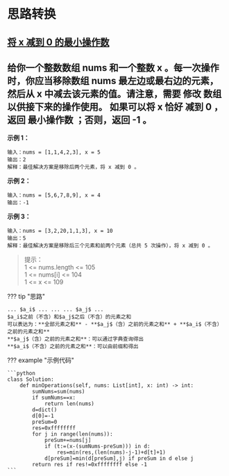 # 思路转换

## [将 x 减到 0 的最小操作数](https://leetcode.cn/problems/minimum-operations-to-reduce-x-to-zero/)
给你一个整数数组 nums 和一个整数 x 。每一次操作时，你应当移除数组 nums 最左边或最右边的元素，然后从 x 中减去该元素的值。请注意，需要 修改 数组以供接下来的操作使用。
如果可以将 x 恰好 减到 0 ，返回 最小操作数 ；否则，返回 -1 。
---
 

**示例 1：**

    输入：nums = [1,1,4,2,3], x = 5  
    输出：2  
    解释：最佳解决方案是移除后两个元素，将 x 减到 0 。

**示例 2：**

    输入：nums = [5,6,7,8,9], x = 4  
    输出：-1  

**示例 3：**

    输入：nums = [3,2,20,1,1,3], x = 10  
    输出：5  
    解释：最佳解决方案是移除后三个元素和前两个元素（总共 5 次操作），将 x 减到 0 。

>提示：  
>1 <= nums.length <= 105  
>1 <= nums[i] <= 104  
>1 <= x <= 109  

??? tip "思路"  

    ... $a_i$ ... ... ... $a_j$ ...  
    $a_i$之前（不含）和$a_j$之后（不含）的元素之和  
    可以表达为：**全部元素之和** - **$a_j$（含）之前的元素之和** + **$a_i$（不含）之前的元素之和**  
    **$a_j$（含）之前的元素之和**：可以通过字典查询得出    
    **$a_i$（不含）之前的元素之和**：可以由前缀和得出

??? example "示例代码"

    ```python
    class Solution:
        def minOperations(self, nums: List[int], x: int) -> int:
            sumNums=sum(nums)
            if sumNums==x:
                return len(nums)
            d=dict()
            d[0]=-1
            preSum=0
            res=0xffffffff
            for j in range(len(nums)):
                preSum+=nums[j]
                if (t:=(x-(sumNums-preSum))) in d:
                    res=min(res,(len(nums)-j-1)+d[t]+1)
                d[preSum]=min(d[preSum],j) if preSum in d else j
            return res if res!=0xffffffff else -1
    ```